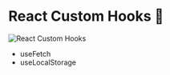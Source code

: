 # React Custom Hooks 📿

![React Custom Hooks](https://blog.alexdevero.com/wp-content/uploads/2021/06/14-06-21-how-to-create-your-own-react-custom-hooks-blog.jpg)

<ul>
  <li>useFetch</li>
  <li>useLocalStorage</li>
</ul>
  
